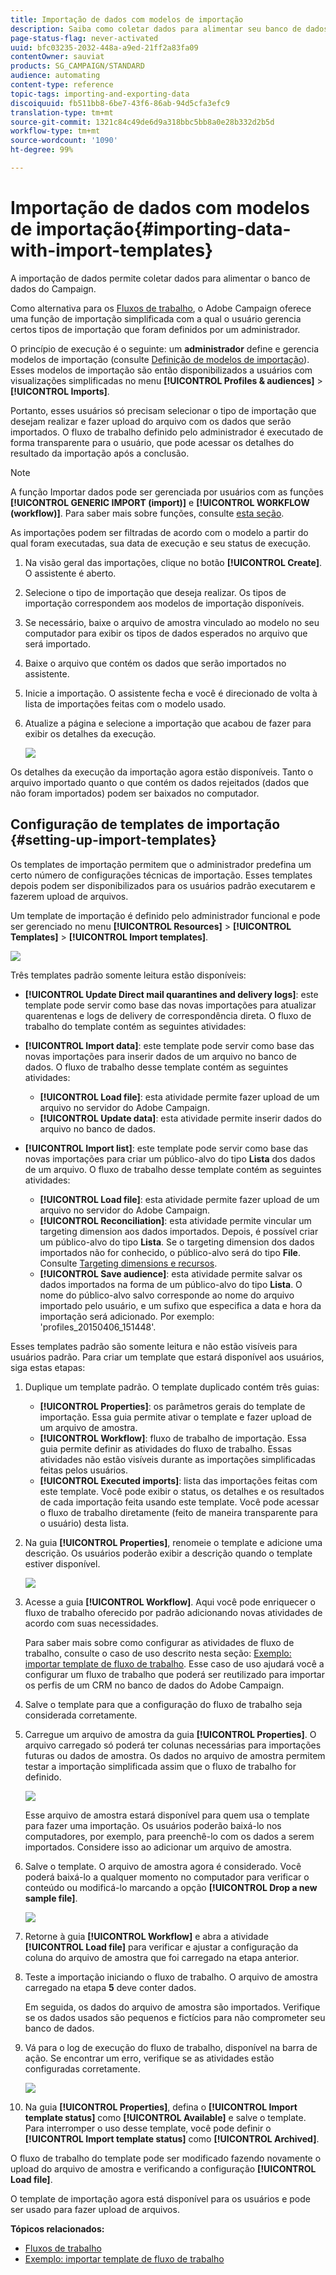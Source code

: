 ```yaml
---
title: Importação de dados com modelos de importação
description: Saiba como coletar dados para alimentar seu banco de dados do Campaign.
page-status-flag: never-activated
uuid: bfc03235-2032-448a-a9ed-21ff2a83fa09
contentOwner: sauviat
products: SG_CAMPAIGN/STANDARD
audience: automating
content-type: reference
topic-tags: importing-and-exporting-data
discoiquuid: fb511bb8-6be7-43f6-86ab-94d5cfa3efc9
translation-type: tm+mt
source-git-commit: 1321c84c49de6d9a318bbc5bb8a0e28b332d2b5d
workflow-type: tm+mt
source-wordcount: '1090'
ht-degree: 99%

---
```



# Importação de dados com modelos de importação{#importing-data-with-import-templates}

A importação de dados permite coletar dados para alimentar o banco de dados do Campaign.

Como alternativa para os [Fluxos de trabalho](../../automating/using/get-started-workflows.md), o Adobe Campaign oferece uma função de importação simplificada com a qual o usuário gerencia certos tipos de importação que foram definidos por um administrador.

O princípio de execução é o seguinte: um **administrador** define e gerencia modelos de importação (consulte [Definição de modelos de importação](../../automating/using/importing-data-with-import-templates.md#setting-up-import-templates)). Esses modelos de importação são então disponibilizados a usuários com visualizações simplificadas no menu **[!UICONTROL Profiles & audiences]** > **[!UICONTROL Imports]**.

Portanto, esses usuários só precisam selecionar o tipo de importação que desejam realizar e fazer upload do arquivo com os dados que serão importados. O fluxo de trabalho definido pelo administrador é executado de forma transparente para o usuário, que pode acessar os detalhes do resultado da importação após a conclusão.

>[!NOTE]
>
>A função Importar dados pode ser gerenciada por usuários com as funções **[!UICONTROL GENERIC IMPORT (import)]** e **[!UICONTROL WORKFLOW (workflow)]**. Para saber mais sobre funções, consulte [esta seção](../../administration/using/list-of-roles.md).

As importações podem ser filtradas de acordo com o modelo a partir do qual foram executadas, sua data de execução e seu status de execução.

1. Na visão geral das importações, clique no botão **[!UICONTROL Create]**. O assistente é aberto.
1. Selecione o tipo de importação que deseja realizar. Os tipos de importação correspondem aos modelos de importação disponíveis.
1. Se necessário, baixe o arquivo de amostra vinculado ao modelo no seu computador para exibir os tipos de dados esperados no arquivo que será importado.
1. Baixe o arquivo que contém os dados que serão importados no assistente.
1. Inicie a importação. O assistente fecha e você é direcionado de volta à lista de importações feitas com o modelo usado.
1. Atualize a página e selecione a importação que acabou de fazer para exibir os detalhes da execução.

   ![](assets/simplified_import1.png)

Os detalhes da execução da importação agora estão disponíveis. Tanto o arquivo importado quanto o que contém os dados rejeitados (dados que não foram importados) podem ser baixados no computador.

## Configuração de templates de importação {#setting-up-import-templates}

Os templates de importação permitem que o administrador predefina um certo número de configurações técnicas de importação. Esses templates depois podem ser disponibilizados para os usuários padrão executarem e fazerem upload de arquivos.

Um template de importação é definido pelo administrador funcional e pode ser gerenciado no menu **[!UICONTROL Resources]** > **[!UICONTROL Templates]** > **[!UICONTROL Import templates]**.

![](assets/import_template_list.png)

Três templates padrão somente leitura estão disponíveis:

* **[!UICONTROL Update Direct mail quarantines and delivery logs]**: este template pode servir como base das novas importações para atualizar quarentenas e logs de delivery de correspondência direta. O fluxo de trabalho do template contém as seguintes atividades:
* **[!UICONTROL Import data]**: este template pode servir como base das novas importações para inserir dados de um arquivo no banco de dados. O fluxo de trabalho desse template contém as seguintes atividades:

   * **[!UICONTROL Load file]**: esta atividade permite fazer upload de um arquivo no servidor do Adobe Campaign.
   * **[!UICONTROL Update data]**: esta atividade permite inserir dados do arquivo no banco de dados.

* **[!UICONTROL Import list]**: este template pode servir como base das novas importações para criar um público-alvo do tipo **Lista** dos dados de um arquivo. O fluxo de trabalho desse template contém as seguintes atividades:

   * **[!UICONTROL Load file]**: esta atividade permite fazer upload de um arquivo no servidor do Adobe Campaign.
   * **[!UICONTROL Reconciliation]**: esta atividade permite vincular um targeting dimension aos dados importados. Depois, é possível criar um público-alvo do tipo **Lista**. Se o targeting dimension dos dados importados não for conhecido, o público-alvo será do tipo **File**. Consulte [Targeting dimensions e recursos](../../automating/using/query.md#targeting-dimensions-and-resources).
   * **[!UICONTROL Save audience]**: esta atividade permite salvar os dados importados na forma de um público-alvo do tipo **Lista**. O nome do público-alvo salvo corresponde ao nome do arquivo importado pelo usuário, e um sufixo que especifica a data e hora da importação será adicionado. Por exemplo: &#39;profiles_20150406_151448&#39;.

Esses templates padrão são somente leitura e não estão visíveis para usuários padrão. Para criar um template que estará disponível aos usuários, siga estas etapas:

1. Duplique um template padrão. O template duplicado contém três guias:

   * **[!UICONTROL Properties]**: os parâmetros gerais do template de importação. Essa guia permite ativar o template e fazer upload de um arquivo de amostra.
   * **[!UICONTROL Workflow]**: fluxo de trabalho de importação. Essa guia permite definir as atividades do fluxo de trabalho. Essas atividades não estão visíveis durante as importações simplificadas feitas pelos usuários.
   * **[!UICONTROL Executed imports]**: lista das importações feitas com este template. Você pode exibir o status, os detalhes e os resultados de cada importação feita usando este template. Você pode acessar o fluxo de trabalho diretamente (feito de maneira transparente para o usuário) desta lista.

1. Na guia **[!UICONTROL Properties]**, renomeie o template e adicione uma descrição. Os usuários poderão exibir a descrição quando o template estiver disponível.

   ![](assets/simplified_import_model1.png)

1. Acesse a guia **[!UICONTROL Workflow]**. Aqui você pode enriquecer o fluxo de trabalho oferecido por padrão adicionando novas atividades de acordo com suas necessidades.

   Para saber mais sobre como configurar as atividades de fluxo de trabalho, consulte o caso de uso descrito nesta seção: [Exemplo: importar template de fluxo de trabalho](../../automating/using/creating-import-workflow-templates.md). Esse caso de uso ajudará você a configurar um fluxo de trabalho que poderá ser reutilizado para importar os perfis de um CRM no banco de dados do Adobe Campaign.

1. Salve o template para que a configuração do fluxo de trabalho seja considerada corretamente.
1. Carregue um arquivo de amostra da guia **[!UICONTROL Properties]**. O arquivo carregado só poderá ter colunas necessárias para importações futuras ou dados de amostra. Os dados no arquivo de amostra permitem testar a importação simplificada assim que o fluxo de trabalho for definido.

   ![](assets/import_template_sample.png)

   Esse arquivo de amostra estará disponível para quem usa o template para fazer uma importação. Os usuários poderão baixá-lo nos computadores, por exemplo, para preenchê-lo com os dados a serem importados. Considere isso ao adicionar um arquivo de amostra.

1. Salve o template. O arquivo de amostra agora é considerado. Você poderá baixá-lo a qualquer momento no computador para verificar o conteúdo ou modificá-lo marcando a opção **[!UICONTROL Drop a new sample file]**.

   ![](assets/simplified_import_model2.png)

1. Retorne à guia **[!UICONTROL Workflow]** e abra a atividade **[!UICONTROL Load file]** para verificar e ajustar a configuração da coluna do arquivo de amostra que foi carregado na etapa anterior.
1. Teste a importação iniciando o fluxo de trabalho. O arquivo de amostra carregado na etapa **5** deve conter dados.

   Em seguida, os dados do arquivo de amostra são importados. Verifique se os dados usados são pequenos e fictícios para não comprometer seu banco de dados.

1. Vá para o log de execução do fluxo de trabalho, disponível na barra de ação. Se encontrar um erro, verifique se as atividades estão configuradas corretamente.

   ![](assets/simplified_import_model3.png)

1. Na guia **[!UICONTROL Properties]**, defina o **[!UICONTROL Import template status]** como **[!UICONTROL Available]** e salve o template. Para interromper o uso desse template, você pode definir o **[!UICONTROL Import template status]** como **[!UICONTROL Archived]**.

O fluxo de trabalho do template pode ser modificado fazendo novamente o upload do arquivo de amostra e verificando a configuração **[!UICONTROL Load file]**.

O template de importação agora está disponível para os usuários e pode ser usado para fazer upload de arquivos.

**Tópicos relacionados:**

* [Fluxos de trabalho](../../automating/using/get-started-workflows.md)
* [Exemplo: importar template de fluxo de trabalho](../../automating/using/creating-import-workflow-templates.md)
